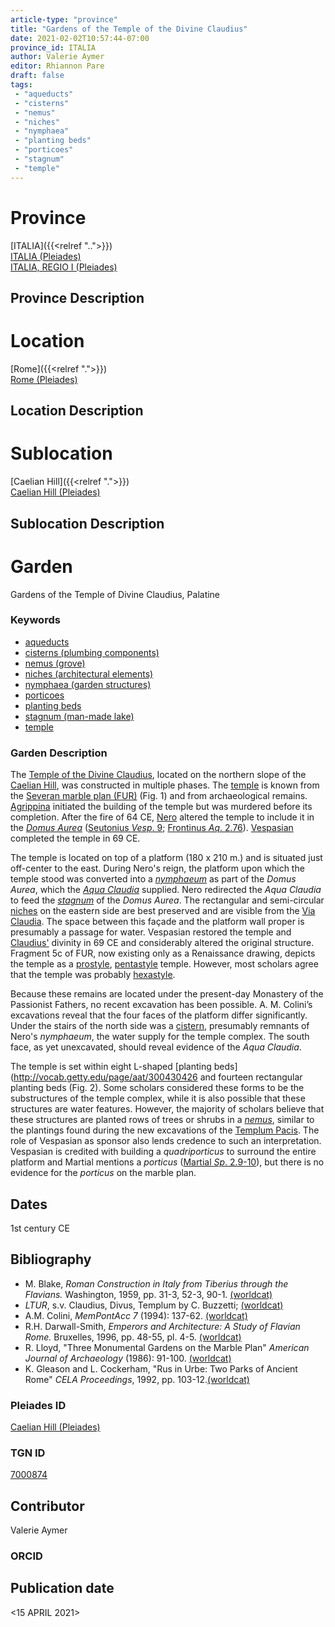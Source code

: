 ```yaml
---
article-type: "province"
title: "Gardens of the Temple of the Divine Claudius"
date: 2021-02-02T10:57:44-07:00
province_id: ITALIA
author: Valerie Aymer
editor: Rhiannon Pare
draft: false
tags:
 - "aqueducts"
 - "cisterns"
 - "nemus"
 - "niches"
 - "nymphaea"
 - "planting beds"
 - "porticoes"
 - "stagnum"
 - "temple"
---
```


# Province

[ITALIA]({{<relref "..">}})\
[ITALIA (Pleiades)](https://pleiades.stoa.org/places/1052)\
[ITALIA, REGIO I (Pleiades)](https://pleiades.stoa.org/places/441075550)

## Province Description

<!-- LEAVE THIS BLANK FOR NOW -->

# Location

[Rome]({{<relref ".">}}) \
[Rome (Pleiades)](https://pleiades.stoa.org/places/423025)

## Location Description

<!-- LEAVE THIS BLANK FOR NOW -->

# Sublocation
[Caelian Hill]({{<relref ".">}}) \
[Caelian Hill (Pleiades)](https://pleiades.stoa.org/places/695491849)

## Sublocation Description

<!-- DESCRIPTION -->

# Garden

Gardens of the Temple of Divine Claudius, Palatine

### Keywords

- [aqueducts](http://vocab.getty.edu/page/aat/300006165)
- [cisterns (plumbing components)](http://vocab.getty.edu/page/aat/300052558)
- [nemus (grove)](http://vocab.getty.edu/page/aat/300008884)
- [niches (architectural elements)](http://vocab.getty.edu/page/aat/300002704)
- [nymphaea (garden structures)](http://vocab.getty.edu/page/aat/300006809)
- [porticoes](http://vocab.getty.edu/page/aat/300004145)
- [planting beds](http://vocab.getty.edu/page/aat/300430426)
- [stagnum (man-made lake)](http://vocab.getty.edu/page/aat/300263360)
- [temple](http://vocab.getty.edu/page/aat/300007595)

### Garden Description

The [Temple of the Divine Claudius](https://en.wikipedia.org/wiki/Temple_of_Claudius), located on the northern slope of the [Caelian Hill](https://en.wikipedia.org/wiki/Caelian_Hill), was constructed in multiple phases. The [temple](http://vocab.getty.edu/page/aat/300007595) is known from the [Severan marble plan (FUR)]((https://en.wikipedia.org/wiki/Forma_Urbis_Romae)) (Fig. 1) and from archaeological remains.  [Agrippina](https://www.britannica.com/biography/Julia-Agrippina) initiated the building of the temple but was murdered before its completion. After the fire of 64 CE, [Nero](https://www.britannica.com/biography/Nero-Roman-emperor) altered the temple to include it in the [*Domus Aurea*](https://en.wikipedia.org/wiki/Domus_Aurea) ([Seutonius *Vesp*. 9](http://www.perseus.tufts.edu/hopper/text?doc=Perseus%3Atext%3A1999.02.0061%3Alife%3Dves.%3Achapter%3D9%3Asection%3D1);  [Frontinus *Aq*. 2.76](https://penelope.uchicago.edu/Thayer/L/Roman/Texts/Frontinus/De_Aquis/text*.html)). [Vespasian](https://www.britannica.com/biography/Vespasian) completed the temple in 69 CE.

The temple is located on top of a platform (180 x 210 m.) and is situated just off-center to the east. During Nero's reign, the platform upon which the temple stood was converted into a [*nymphaeum*]((http://vocab.getty.edu/page/aat/300006809)) as part of the *Domus Aurea*, which the [*Aqua Claudia*](https://pleiades.stoa.org/places/423563) supplied. Nero redirected the *Aqua Claudia* to feed the [*stagnum*](http://vocab.getty.edu/page/aat/300263360) of the *Domus Aurea*.  The rectangular and semi-circular [niches](http://vocab.getty.edu/page/aat/300002704) on the eastern side are best preserved and are visible from the [Via Claudia](https://pleiades.stoa.org/places/688514720). The space between this façade and the platform wall proper is presumably a passage for water. Vespasian restored the temple and [Claudius'](https://www.britannica.com/biography/Claudius-Roman-emperor) divinity in 69 CE and considerably altered the original structure. Fragment 5c of FUR, now existing only as a Renaissance drawing, depicts the temple as a [prostyle](http://vocab.getty.edu/page/aat/300163741), [pentastyle](https://www.merriam-webster.com/dictionary/pentastyle) temple. However, most scholars agree that the temple was probably [hexastyle](https://www.merriam-webster.com/dictionary/hexastyle).

Because these remains are located under the present-day Monastery of the Passionist Fathers, no recent excavation has been possible.  A. M. Colini’s excavations reveal that the four faces of the platform differ significantly.  Under the stairs of the north side was a [cistern](http://vocab.getty.edu/page/aat/300052558), presumably remnants of Nero's *nymphaeum*, the water supply for the temple complex.  The south face, as yet unexcavated, should reveal evidence of the *Aqua Claudia*.

The temple is set within eight L-shaped [planting beds](http://vocab.getty.edu/page/aat/300430426 and fourteen rectangular planting beds (Fig. 2).  Some scholars considered these forms to be the substructures of the temple complex, while it is also possible that these structures are water features.  However, the majority of scholars believe that these structures are planted rows of trees or shrubs in a [*nemus*](http://vocab.getty.edu/page/aat/300008884), similar to the plantings found during the new excavations of the [Templum Pacis](https://en.wikipedia.org/wiki/Temple_of_Peace,_Rome). The role of Vespasian as sponsor also lends credence to such an interpretation.  Vespasian is credited with building a *quadriporticus* to surround the entire platform and Martial mentions a *porticus* ([Martial *Sp*. 2.9-10](https://www.thelatinlibrary.com/martial/mart.spec.shtml)), but there is no evidence for the *porticus* on the marble plan.

## Dates

1st century CE

## Bibliography

* M. Blake, *Roman Construction in Italy from Tiberius through the Flavians.* Washington, 1959, pp. 31-3, 52-3, 90-1. [(worldcat)](http://www.worldcat.org/oclc/466937796)
* *LTUR*, s.v. Claudius, Divus, Templum by C. Buzzetti; [(worldcat)](http://www.worldcat.org/oclc/492434566)
* A.M. Colini, *MemPontAcc 7* (1994): 137-62. [(worldcat)](http://www.worldcat.org/oclc/649938962)
* R.H. Darwall-Smith,  *Emperors and Architecture: A Study of Flavian Rome.* Bruxelles, 1996, pp. 48-55, pl. 4-5. [(worldcat)](http://www.worldcat.org/oclc/1000784723)
* R. Lloyd, "Three Monumental Gardens on the Marble Plan" *American Journal of Archaeology* (1986): 91-100. [(worldcat)](http://www.worldcat.org/oclc/1076135742)
* K. Gleason and L. Cockerham, "Rus in Urbe: Two Parks of Ancient Rome" *CELA Proceedings*, 1992, pp. 103-12.[(worldcat)](http://www.worldcat.org/oclc/741989882)

### Pleiades ID

[Caelian Hill (Pleiades)](https://pleiades.stoa.org/places/695491849)

### TGN ID

[7000874](http://vocab.getty.edu/page/tgn/7000874)

## Contributor

Valerie Aymer<!-- [AUTHOR_NAME](AUTHOR_LINK) -->

### ORCID

<!-- [ORCID](https://orcid.org/ORCID) -->

## Publication date
<15 APRIL 2021>